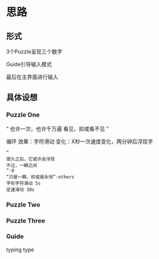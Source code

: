 # 思路

## 形式

3个Puzzle呈现三个数字

Guide引导输入模式

最后在主界面进行输入

## 具体设想

### Puzzle One

“
也许一次，也许千万遍
看见，抑或看不见
”

循环
    效果：字符滑动
    变化：X秒一次速度变化，两分钟后浮现字

    “
    很久之后，它或许会浮现
    不过，一瞬之间
    ”-0
    “只是一瞬，抑或是永恒”-others
    字形字符滑动 5s
    定速滑动 30s

### Puzzle Two

### Puzzle Three

### Guide

typing type